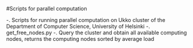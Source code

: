 

#Scripts for parallel computation

   -. Scripts for running parallel computation on Ukko cluster of the Department of Computer Science, University of Helsinki
   -. get_free_nodes.py
      -. Query the cluster and obtain all available computing nodes, returns the computing nodes sorted by average load 
